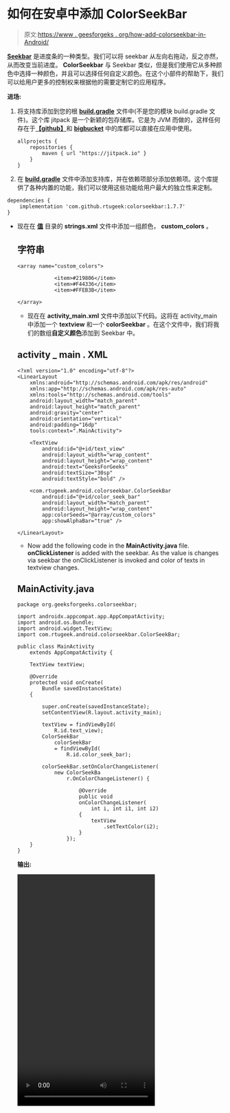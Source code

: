 # 如何在安卓中添加 ColorSeekBar

> 原文:[https://www . geesforgeks . org/how-add-colorseekbar-in-Android/](https://www.geeksforgeeks.org/how-to-add-colorseekbar-in-android/)

[**Seekbar**](https://www.geeksforgeeks.org/seekbar-in-kotlin/) 是进度条的一种类型。我们可以将 seekbar 从左向右拖动，反之亦然，从而改变当前进度。 **ColorSeekbar** 与 Seekbar 类似，但是我们使用它从多种颜色中选择一种颜色，并且可以选择任何自定义颜色。在这个小部件的帮助下，我们可以给用户更多的控制权来根据他的需要定制它的应用程序。

**进场:**

1.  将支持库添加到您的根 [**build.gradle**](https://www.geeksforgeeks.org/android-build-gradle/) 文件中(不是您的模块 build.gradle 文件)。这个库 jitpack 是一个新颖的包存储库。它是为 JVM 而做的，这样任何存在于[**【github】**](https://www.geeksforgeeks.org/ultimate-guide-git-github/)和 [**bigbucket**](https://www.geeksforgeeks.org/bitbucket-vs-github-vs-gitlab/) 中的库都可以直接在应用中使用。

    ```
    allprojects {
        repositories {
            maven { url "https://jitpack.io" }
        }
    }
    ```

2.  在 **[build.gradle](https://www.geeksforgeeks.org/android-build-gradle/)** 文件中添加支持库，并在依赖项部分添加依赖项。这个库提供了各种内置的功能，我们可以使用这些功能给用户最大的独立性来定制。

```
dependencies {
    implementation 'com.github.rtugeek:colorseekbar:1.7.7'
}
```

*   现在在 [**值**](https://www.geeksforgeeks.org/android-res-values-folder/) 目录的 **strings.xml** 文件中添加一组颜色， **custom_colors** 。

    ## 字符串

    ```
    <array name="custom_colors">

                <item>#219806</item>
                <item>#F44336</item>
                <item>#FFEB3B</item>

    </array>
    ```

    *   现在在 **activity_main.xml** 文件中添加以下代码。这将在 activity_main 中添加一个 **textview** 和一个 **colorSeekbar** 。在这个文件中，我们将我们的数组**自定义颜色**添加到 Seekbar 中。

    ## activity _ main . XML

    ```
    <?xml version="1.0" encoding="utf-8"?>
    <LinearLayout 
        xmlns:android="http://schemas.android.com/apk/res/android"
        xmlns:app="http://schemas.android.com/apk/res-auto"
        xmlns:tools="http://schemas.android.com/tools"
        android:layout_width="match_parent"
        android:layout_height="match_parent"
        android:gravity="center"
        android:orientation="vertical"
        android:padding="16dp"
        tools:context=".MainActivity">

        <TextView
            android:id="@+id/text_view"
            android:layout_width="wrap_content"
            android:layout_height="wrap_content"
            android:text="GeeksForGeeks"
            android:textSize="30sp"
            android:textStyle="bold" />

        <com.rtugeek.android.colorseekbar.ColorSeekBar
            android:id="@+id/color_seek_bar"
            android:layout_width="match_parent"
            android:layout_height="wrap_content"
            app:colorSeeds="@array/custom_colors"
            app:showAlphaBar="true" />

    </LinearLayout>
    ```

    *   Now add the following code in the **MainActivity.java** file. **onClickListener** is added with the seekbar. As the value is changes via seekbar the onClickListener is invoked and color of texts in textview changes.

    ## MainActivity.java

    ```
    package org.geeksforgeeks.colorseekbar;

    import androidx.appcompat.app.AppCompatActivity;
    import android.os.Bundle;
    import android.widget.TextView;
    import com.rtugeek.android.colorseekbar.ColorSeekBar;

    public class MainActivity
        extends AppCompatActivity {

        TextView textView;

        @Override
        protected void onCreate(
            Bundle savedInstanceState)
        {

            super.onCreate(savedInstanceState);
            setContentView(R.layout.activity_main);

            textView = findViewById(
                R.id.text_view);
            ColorSeekBar
                colorSeekBar
                = findViewById(
                    R.id.color_seek_bar);

            colorSeekBar.setOnColorChangeListener(
                new ColorSeekBa
                    r.OnColorChangeListener() {

                        @Override
                        public void
                        onColorChangeListener(
                            int i, int i1, int i2)
                        {
                            textView
                                .setTextColor(i2);
                        }
                    });
        }
    }
    ```

    **输出:**

    <video class="wp-video-shortcode" id="video-416921-1" width="320" height="540" preload="metadata" controls=""><source type="video/mp4" src="https://media.geeksforgeeks.org/wp-content/uploads/20200515132427/Record_2020-05-15-13-23-04_1a4811e1943b5c025442b43456dabc2c.mp4?_=1">[https://media.geeksforgeeks.org/wp-content/uploads/20200515132427/Record_2020-05-15-13-23-04_1a4811e1943b5c025442b43456dabc2c.mp4](https://media.geeksforgeeks.org/wp-content/uploads/20200515132427/Record_2020-05-15-13-23-04_1a4811e1943b5c025442b43456dabc2c.mp4)</video>